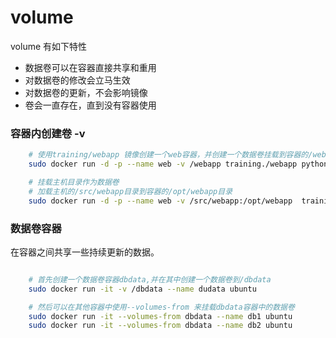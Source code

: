 # volume
 
volume 有如下特性

- 数据卷可以在容器直接共享和重用
- 对数据卷的修改会立马生效
- 对数据卷的更新，不会影响镜像
- 卷会一直存在，直到没有容器使用


### 容器内创建卷 -v

```bash
    # 使用training/webapp 镜像创建一个web容器，并创建一个数据卷挂载到容器的/webapp目录
    sudo docker run -d -p --name web -v /webapp training./webapp python app.py

    # 挂载主机目录作为数据卷
    # 加载主机的/src/webapp目录到容器的/opt/webapp目录
    sudo docker run -d -p --name web -v /src/webapp:/opt/webapp  training/webapp python app.py

```

### 数据卷容器

在容器之间共享一些持续更新的数据。

```bash

    # 首先创建一个数据卷容器dbdata,并在其中创建一个数据卷到/dbdata
    sudo docker run -it -v /dbdata --name dudata ubuntu

    # 然后可以在其他容器中使用--volumes-from 来挂载dbdata容器中的数据卷
    sudo docker run -it --volumes-from dbdata --name db1 ubuntu
    sudo docker run -it --volumes-from dbdata --name db2 ubuntu

```